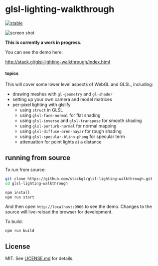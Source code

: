 # glsl-lighting-walkthrough

[![stable](http://badges.github.io/stability-badges/dist/stable.svg)](http://github.com/badges/stability-badges)

![screen shot](http://i.imgur.com/90BB2q9.jpg)

**This is currently a work in progress.**

You can see the demo here:

http://stack.gl/glsl-lighting-walkthrough/index.html

#### topics

This will cover some lower level aspects of WebGL and GLSL, including:

- drawing meshes with `gl-geometry` and `gl-shader`
- setting up your own camera and model matrices
- per-pixel lighting with glslify
  - using `struct` in GLSL
  - using `glsl-face-normal` for flat shading
  - using `glsl-inverse` and `glsl-transpose` for smooth shading
  - using `glsl-perturb-normal` for normal mapping
  - using `glsl-diffuse-oren-nayar` for rough shading
  - using `glsl-specular-blinn-phong` for specular term
  - attenuation for point lights at a distance

## running from source

To run from source:

```sh
git clone https://github.com/stackgl/glsl-lighting-walkthrough.git
cd glsl-lighting-walkthrough

npm install
npm run start
```

And then open `http://localhost:9966` to see the demo. Changes to the source will live-reload the browser for development.

To build:

```sh
npm run build
```

## License

MIT. See [LICENSE.md](http://github.com/stackgl/glsl-lighting-walkthrough/blob/master/LICENSE.md) for details.
